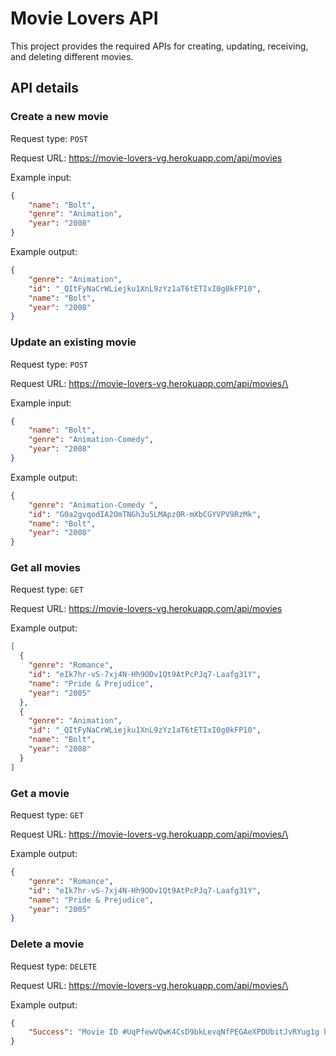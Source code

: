 # Movie Lovers API
This project provides the required APIs for creating, updating, receiving, and deleting different movies.

## API details
### Create a new movie
Request type: `POST`

Request URL: https://movie-lovers-vg.herokuapp.com/api/movies

Example input: 
```json
{
    "name": "Bolt",
    "genre": "Animation",
    "year": "2008"
}
```
Example output:
```json
{
    "genre": "Animation",
    "id": "_QItFyNaCrWLiejku1XnL9zYz1aT6tETIxI0g0kFP10",
    "name": "Bolt",
    "year": "2008"
}
```
### Update an existing movie
Request type: `POST`

Request URL: [https://movie-lovers-vg.herokuapp.com/api/movies/\<id>](https://movie-lovers-vg.herokuapp.com/api/movies/\<id>)

Example input: 
```json
{
    "name": "Bolt",
    "genre": "Animation-Comedy",
    "year": "2008"
}
```
Example output:
```json
{
    "genre": "Animation-Comedy ",
    "id": "G0a2gvqodIA2OmTNGh3u5LMApz0R-mXbCGYVPV9RzMk",
    "name": "Bolt",
    "year": "2008"
}
```

### Get all movies
Request type: `GET`

Request URL: https://movie-lovers-vg.herokuapp.com/api/movies

Example output:
```json
[
  {
    "genre": "Romance",
    "id": "eIk7hr-vS-7xj4N-Hh9ODv1Qt9AtPcPJq7-Laafg31Y",
    "name": "Pride & Prejudice",
    "year": "2005"
  },
  {
    "genre": "Animation",
    "id": "_QItFyNaCrWLiejku1XnL9zYz1aT6tETIxI0g0kFP10",
    "name": "Bolt",
    "year": "2008"
  }
]
```
### Get a movie
Request type: `GET`

Request URL: [https://movie-lovers-vg.herokuapp.com/api/movies/\<id>](https://movie-lovers-vg.herokuapp.com/api/movies/\<id>)

Example output: 
```json
{
    "genre": "Romance",
    "id": "eIk7hr-vS-7xj4N-Hh9ODv1Qt9AtPcPJq7-Laafg31Y",
    "name": "Pride & Prejudice",
    "year": "2005"
}
```

### Delete a movie
Request type: `DELETE`

Request URL: [https://movie-lovers-vg.herokuapp.com/api/movies/\<id>](https://movie-lovers-vg.herokuapp.com/api/movies/\<id>)

Example output:
```json
{
    "Success": "Movie ID #UqPfewVQwK4CsD9bkLevqNfPEGAeXPDUbitJvRYug1g has been deleted"
} 
```
